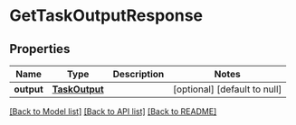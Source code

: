 # GetTaskOutputResponse
## Properties

Name | Type | Description | Notes
------------ | ------------- | ------------- | -------------
**output** | [**TaskOutput**](TaskOutput.md) |  | [optional] [default to null]

[[Back to Model list]](../README.md#documentation-for-models) [[Back to API list]](../README.md#documentation-for-api-endpoints) [[Back to README]](../README.md)

